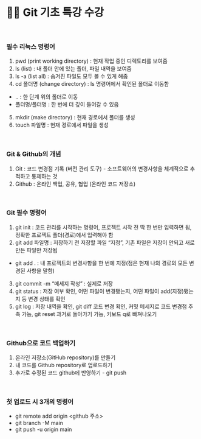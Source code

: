 # 🧑‍🏫 Git 기초 특강 수강

<br>

### 필수 리눅스 명령어

1. pwd (print working directory) : 현재 작업 중인 디렉토리를 보여줌
2. ls (list) : 내 폴더 안에 있는 폴더, 파일 내역을 보여줌
3. ls -a (list all) : 숨겨진 파일도 모두 볼 수 있게 해줌
4. cd 폴더명 (change directory) : ls 명령어에서 확인된 폴더로 이동함

- .. : 한 단계 위의 폴더로 이동
- 폴더명/폴더명 : 한 번에 더 깊이 들어갈 수 있음

5. mkdir (make directory) : 현재 경로에서 폴더를 생성
6. touch 파일명 : 현재 경로에서 파일을 생성

<br>

### Git & Github의 개념

1. Git : 코드 변경점 기록 (버전 관리 도구) - 소프트웨어의 변경사항을 체계적으로 추적하고 통제하는 것
2. Github : 온라인 백업, 공유, 협업 (온라인 코드 저장소)

<br>

### Git 필수 명령어

1. git init : 코드 관리를 시작하는 명령어, 프로젝트 시작 전 딱 한 번만 입력하면 됨, 정확한 프로젝트 폴더(경로)에서 입력해야 함
2. git add 파일명 : 저장하기 전 저장할 파일 “지정”, 기존 파일은 저장이 안되고 새로 만든 파일만 저장됨

- git add . : 내 프로젝트의 변경사항을 한 번에 지정(점은 현재 나의 경로의 모든 변경된 사항을 말함)

3. git commit -m “메세지 작성” : 실제로 저장
4. git status : 저장 여부 확인, 어떤 파일이 변경됐는지, 어떤 파일이 add(지정)됐는지 등 변경 상태를 확인
5. git log : 저장 내역을 확인, git diff 코드 변경 확인, 커밋 메세지로 코드 변경점 추측 가능, git reset 과거로 돌아가기 가능, 키보드 q로 빠져나오기

<br>

### Github으로 코드 백업하기

1. 온라인 저장소(GitHub repository)를 만들기
2. 내 코드를 Github repository로 업로드하기
3. 추가로 수정된 코드 github에 반영하기 - git push

<br>

### 첫 업로드 시 3개의 명령어

- git remote add origin <github 주소>
- git branch -M main
- git push -u origin main
